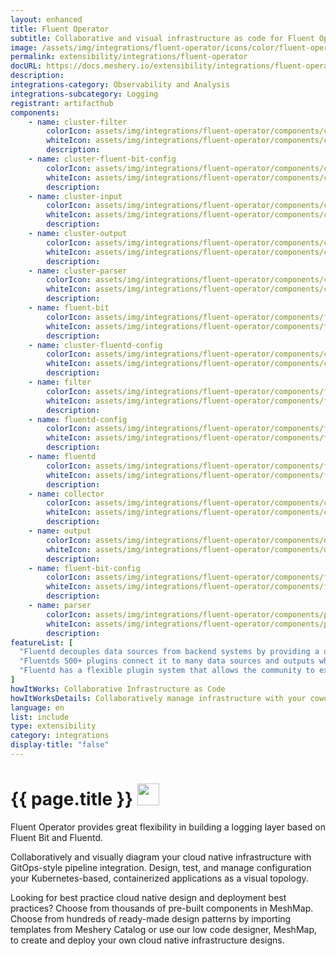 ```yaml
---
layout: enhanced
title: Fluent Operator
subtitle: Collaborative and visual infrastructure as code for Fluent Operator
image: /assets/img/integrations/fluent-operator/icons/color/fluent-operator-color.svg
permalink: extensibility/integrations/fluent-operator
docURL: https://docs.meshery.io/extensibility/integrations/fluent-operator
description: 
integrations-category: Observability and Analysis
integrations-subcategory: Logging
registrant: artifacthub
components: 
	- name: cluster-filter
		colorIcon: assets/img/integrations/fluent-operator/components/cluster-filter/icons/color/cluster-filter-color.svg
		whiteIcon: assets/img/integrations/fluent-operator/components/cluster-filter/icons/white/cluster-filter-white.svg
		description: 
	- name: cluster-fluent-bit-config
		colorIcon: assets/img/integrations/fluent-operator/components/cluster-fluent-bit-config/icons/color/cluster-fluent-bit-config-color.svg
		whiteIcon: assets/img/integrations/fluent-operator/components/cluster-fluent-bit-config/icons/white/cluster-fluent-bit-config-white.svg
		description: 
	- name: cluster-input
		colorIcon: assets/img/integrations/fluent-operator/components/cluster-input/icons/color/cluster-input-color.svg
		whiteIcon: assets/img/integrations/fluent-operator/components/cluster-input/icons/white/cluster-input-white.svg
		description: 
	- name: cluster-output
		colorIcon: assets/img/integrations/fluent-operator/components/cluster-output/icons/color/cluster-output-color.svg
		whiteIcon: assets/img/integrations/fluent-operator/components/cluster-output/icons/white/cluster-output-white.svg
		description: 
	- name: cluster-parser
		colorIcon: assets/img/integrations/fluent-operator/components/cluster-parser/icons/color/cluster-parser-color.svg
		whiteIcon: assets/img/integrations/fluent-operator/components/cluster-parser/icons/white/cluster-parser-white.svg
		description: 
	- name: fluent-bit
		colorIcon: assets/img/integrations/fluent-operator/components/fluent-bit/icons/color/fluent-bit-color.svg
		whiteIcon: assets/img/integrations/fluent-operator/components/fluent-bit/icons/white/fluent-bit-white.svg
		description: 
	- name: cluster-fluentd-config
		colorIcon: assets/img/integrations/fluent-operator/components/cluster-fluentd-config/icons/color/cluster-fluentd-config-color.svg
		whiteIcon: assets/img/integrations/fluent-operator/components/cluster-fluentd-config/icons/white/cluster-fluentd-config-white.svg
		description: 
	- name: filter
		colorIcon: assets/img/integrations/fluent-operator/components/filter/icons/color/filter-color.svg
		whiteIcon: assets/img/integrations/fluent-operator/components/filter/icons/white/filter-white.svg
		description: 
	- name: fluentd-config
		colorIcon: assets/img/integrations/fluent-operator/components/fluentd-config/icons/color/fluentd-config-color.svg
		whiteIcon: assets/img/integrations/fluent-operator/components/fluentd-config/icons/white/fluentd-config-white.svg
		description: 
	- name: fluentd
		colorIcon: assets/img/integrations/fluent-operator/components/fluentd/icons/color/fluentd-color.svg
		whiteIcon: assets/img/integrations/fluent-operator/components/fluentd/icons/white/fluentd-white.svg
		description: 
	- name: collector
		colorIcon: assets/img/integrations/fluent-operator/components/collector/icons/color/collector-color.svg
		whiteIcon: assets/img/integrations/fluent-operator/components/collector/icons/white/collector-white.svg
		description: 
	- name: output
		colorIcon: assets/img/integrations/fluent-operator/components/output/icons/color/output-color.svg
		whiteIcon: assets/img/integrations/fluent-operator/components/output/icons/white/output-white.svg
		description: 
	- name: fluent-bit-config
		colorIcon: assets/img/integrations/fluent-operator/components/fluent-bit-config/icons/color/fluent-bit-config-color.svg
		whiteIcon: assets/img/integrations/fluent-operator/components/fluent-bit-config/icons/white/fluent-bit-config-white.svg
		description: 
	- name: parser
		colorIcon: assets/img/integrations/fluent-operator/components/parser/icons/color/parser-color.svg
		whiteIcon: assets/img/integrations/fluent-operator/components/parser/icons/white/parser-white.svg
		description: 
featureList: [
  "Fluentd decouples data sources from backend systems by providing a unified logging layer in between.",
  "Fluentds 500+ plugins connect it to many data sources and outputs while keeping its core simple.",
  "Fluentd has a flexible plugin system that allows the community to extend its functionality. "
]
howItWorks: Collaborative Infrastructure as Code
howItWorksDetails: Collaboratively manage infrastructure with your coworkers synchronously sharing the same designs.
language: en
list: include
type: extensibility
category: integrations
display-title: "false"
---
```

<h1>{{ page.title }} <img src="{{ page.image }}" style="width: 35px; height: 35px;" /></h1>

<p>
Fluent Operator provides great flexibility in building a logging layer based on Fluent Bit and Fluentd.
</p>
<p>
    Collaboratively and visually diagram your cloud native infrastructure with GitOps-style pipeline integration. Design, test, and manage configuration your Kubernetes-based, containerized applications as a visual topology.
</p>
<p>
    Looking for best practice cloud native design and deployment best practices? Choose from thousands of pre-built components in MeshMap. Choose from hundreds of ready-made design patterns by importing templates from Meshery Catalog or use our low code designer, MeshMap, to create and deploy your own cloud native infrastructure designs.
</p>
